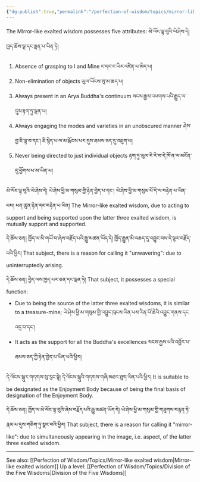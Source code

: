 ```yaml
---
{"dg-publish":true,"permalink":"/perfection-of-wisdom/topics/mirror-like-exalted-wisdom-extensive/"}
---
```


The Mirror-like exalted wisdom possesses five attributes: མེ་ལོང་ལྟ་བུའི་ཡེ་ཤེས་དེ། ཁྱད་ཆོས་ལྔ་དང་ལྡན་པ་ཡིན་ཏེ། 
1. Absence of grasping to I and Mine ང་དང་ང་ཡིར་འཛིན་པ་མེད་པ།
2. Non-elimination of objects ཡུལ་ཡོངས་སུ་མ་ཆད་པ།
3. Always present in an Arya Buddha's continuum སངས་རྒྱས་འཕགས་པའི་རྒྱུད་ལ་དུས་རྟག་ཏུ་ལྡན་པ།
4. Always engaging the modes and varieties in an unobscured manner
   ཤེས་བྱ་ཇི་ལྟ་བ་དང་། ཇི་སྙེད་པ་ལ་མ་རྨོངས་པར་དུས་ཐམས་ཅད་དུ་འཇུག་པ།
5. Never being directed to just individual objects རྟག་ཏུ་ཡུལ་རེ་རེ་བ་དེ་ཁོ་ན་ལ་མངོན་དུ་ཕྱོགས་པ་མ་ཡིན་པ།

མེ་ལོང་ལྟ་བུའི་ཡེ་ཤེས་དེ། ཡེ་ཤེས་ཕྱི་མ་གསུམ་གྱི་རྟེན་བྱེད་པ་དང་། ཡེ་ཤེས་ཕྱི་མ་གསུམ་པོ་དེ་ལ་བརྟེན་པ་ཡིན་པས། ཕན་ཚུན་རྟེན་དང་བརྟེན་པ་ཡིན།
The Mirror-like exalted wisdom, due to acting to support and being supported upon the latter three exalted wisdom, is mutually support and supported.

དེ་ཆོས་ཅན། ཁྱོད་ལ་མི་གཡོ་བ་ཞེས་བརྗོད་པའི་རྒྱུ་མཚན་ཡོད་དེ། ཁྱོད་རྒྱུན་མི་འཆད་དུ་འབྱུང་བས་དེ་ལྟར་བརྗོད་པའི་ཕྱིར། 
That subject, there is a reason for calling it "unwavering": due to uninterruptedly arising.

དེ་ཆོས་ཅན། བྱེད་ལས་ཁྱད་པར་ཅན་དང་ལྡན་ཏེ། 
That subject, it possesses a special function: 
- Due to being the source of the latter three exalted wisdoms, it is similar to a treasure-mine;
  ཡེ་ཤེས་ཕྱི་མ་གསུམ་གྱི་འབྱུང་ཁུངས་ཡིན་པས་རིན་པོ་ཆེའི་འབྱུང་གནས་དང་འདྲ་བ་དང་། 
- It acts as the support for all the Buddha's excellences སངས་རྒྱས་པའི་འབྱོར་པ་ཐམས་ཅད་ཀྱི་རྟེན་བྱེད་པ་ཡིན་པའི་ཕྱིར།

དེ་ལོངས་སྐུར་གདགས་སུ་རུང་སྟེ། དེ་ལོངས་སྐུའི་གདགས་གཞི་མཐར་ཐུག་ཡིན་པའི་ཕྱིར།
It is suitable to be designated as the Enjoyment Body because of being the final basis of designation of the Enjoyment Body.

དེ་ཆོས་ཅན། ཁྱོད་ལ་མེ་ལོང་ལྟ་བུའི་ཞེས་བརྗོད་པའི་རྒྱུ་མཚན་ཡོད་དེ། ཡེ་ཤེས་ཕྱི་མ་གསུམ་གྱི་གཟུགས་བརྙན་ཏེ་རྣམ་པ་དུས་གཅིག་ཏུ་སྣང་བའི་ཕྱིར།
That subject, there is a reason for calling it "mirror-like": due to simultaneously appearing in the image, i.e. aspect, of the latter three exalted wisdom.



---
See also: [[Perfection of Wisdom/Topics/Mirror-like exalted wisdom\|Mirror-like exalted wisdom]]
Up a level: [[Perfection of Wisdom/Topics/Division of the Five Wisdoms\|Division of the Five Wisdoms]]